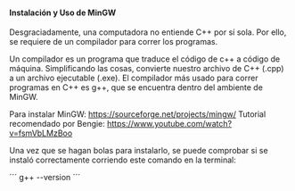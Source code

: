 #### Instalación y Uso de MinGW 

Desgraciadamente, una computadora no entiende C++ por sí sola. Por ello, se requiere de un compilador para correr los programas.

Un compilador es un programa que traduce el código de c++ a código de máquina. Simplificando las cosas, convierte nuestro archivo de C++ (.cpp) a un archivo ejecutable (.exe). El compilador más usado para correr programas en C++ es g++, que se encuentra dentro del ambiente de MinGW.

Para instalar MinGW:  https://sourceforge.net/projects/mingw/
Tutorial recomendado por Bengie: https://www.youtube.com/watch?v=fsmVbLMzBoo

 Una vez que se hagan bolas para instalarlo, se puede comprobar si se instaló correctamente corriendo este comando en la terminal:

 ´´´
 g++ --version
 ´´´
